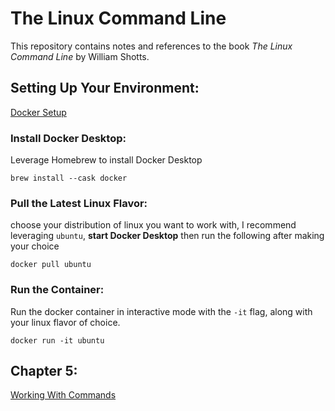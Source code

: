 # The Linux Command Line


This repository contains notes and references to the book *The Linux Command Line* by William Shotts.


## Setting Up Your Environment:

[Docker Setup](https://medium.com/@althamishnainamohamed/setting-up-a-linux-environment-in-docker-a-step-by-step-guide-982f4b7f51fb)

### Install Docker Desktop:

Leverage Homebrew to install Docker Desktop

`brew install --cask docker`

### Pull the Latest Linux Flavor:

choose your distribution of linux you want to work with, I recommend leveraging `ubuntu`, **start Docker Desktop** then run the following after making your choice

`docker pull ubuntu`

### Run the Container:

Run the docker container in interactive mode with the `-it` flag, along with your linux flavor of choice.

`docker run -it ubuntu`



## Chapter 5:

[Working With Commands](./ch-5-working-with-commands)







